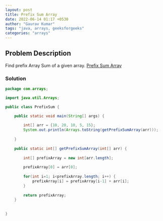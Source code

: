 ```yaml
---
layout: post
title: Prefix Sum Array
date: 2022-06-14 01:17 +0530
author: "Gaurav Kumar"
tags: "java, arrays, geeksforgeeks"
categories: "arrays"
---
```


## Problem Description

Find prefix Array Sum of a given array. [Prefix Sum Array](https://www.geeksforgeeks.org/prefix-sum-array-implementation-applications-competitive-programming/)

### Solution

```java
package com.arrays;

import java.util.Arrays;

public class PrefixSum {

	public static void main(String[] args) {
		
		int[] arr = {10, 20, 10, 5, 15};
		System.out.println(Arrays.toString(getPrefixSumArray(arr)));
		
	}
	
	public static int[] getPrefixSumArray(int[] arr) {
		
		int[] prefixArray = new int[arr.length];
		
		prefixArray[0] = arr[0];
		
		for(int i=1; i<prefixArray.length; i++) {
			prefixArray[i] = prefixArray[i-1] + arr[i];
		}
		
		return prefixArray;
	}
	
	
}
```
